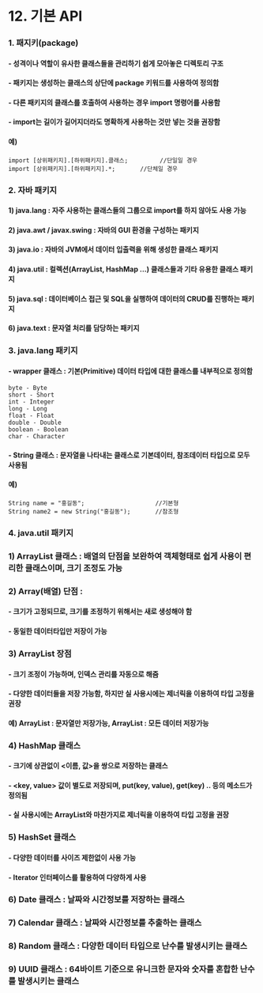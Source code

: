 # 12. 기본 API

### 1. 패지키(package)
#### - 성격이나 역할이 유사한 클래스들을 관리하기 쉽게 모아놓은 디렉토리 구조
#### - 패키지는 생성하는 클래스의 상단에 package 키워드를 사용하여 정의함
#### - 다른 패키지의 클래스를 호출하여 사용하는 경우 import 명령어를 사용함
#### - import는 길이가 길어지더라도 명확하게 사용하는 것만 넣는 것을 권장함
#### 예)
	import [상위패키지].[하위패키지].클래스; 		//단일일 경우
	import [상위패키지].[하위패키지].*; 		//단체일 경우

### 2. 자바 패키지
#### 1) java.lang : 자주 사용하는 클래스들의 그룹으로 import를 하지 않아도 사용 가능
#### 2) java.awt / javax.swing : 자바의 GUI 환경을 구성하는 패키지
#### 3) java.io : 자바의 JVM에서 데이터 입출력을 위해 생성한 클래스 패키지
#### 4) java.util : 컬렉션(ArrayList, HashMap ...) 클래스들과 기타 유용한 클래스 패키지
#### 5) java.sql : 데이터베이스 접근 및 SQL을 실행하여 데이터의 CRUD를 진행하는 패키지
#### 6) java.text : 문자열 처리를 담당하는 패키지

### 3. java.lang 패키지
#### - wrapper 클래스 : 기본(Primitive) 데이터 타입에 대한 클래스를 내부적으로 정의함
	byte - Byte
	short - Short
	int - Integer
	long - Long
	float - Float
	double - Double
	boolean - Boolean
	char - Character

#### - String 클래스 : 문자열을 나타내는 클래스로 기본데이터, 참조데이터 타입으로 모두 사용됨
#### 예) 
	String name = "홍길동"; 					//기본형
	String name2 = new String("홍길동"); 		//참조형
	
### 4. java.util 패키지
### 1) ArrayList 클래스 : 배열의 단점을 보완하여 객체형태로 쉽게 사용이 편리한 클래스이며, 크기 조정도 가능
### 2) Array(배열) 단점 : 
#### - 크기가 고정되므로, 크기를 조정하기 위해서는 새로 생성해야 함
#### - 동일한 데이터타입만 저장이 가능
### 3) ArrayList 장점
#### - 크기 조정이 가능하며, 인덱스 관리를 자동으로 해줌
#### - 다양한 데이터들을 저장 가능함, 하지만 실 사용시에는 제너릭<E>을 이용하여 타입 고정을 권장
#### 예) ArrayList<String> : 문자열만 저장가능, ArrayList : 모든 데이터 저장가능
### 4) HashMap 클래스
#### - 크기에 상관없이 <이름, 값>을 쌍으로 저장하는 클래스
#### - <key, value> 값이 별도로 저장되며, put(key, value), get(key) .. 등의 메소드가 정의됨
#### - 실 사용시에는 ArrayList와 마찬가지로 제너릭<E>을 이용하여 타입 고정을 권장
### 5) HashSet 클래스
#### - 다양한 데이터를 사이즈 제한없이 사용 가능
#### - Iterator 인터페이스를 활용하여 다양하게 사용
### 6) Date 클래스 : 날짜와 시간정보를 저장하는 클래스
### 7) Calendar 클래스 : 날짜와 시간정보를 추출하는 클래스
### 8) Random 클래스 : 다양한 데이터 타입으로 난수를 발생시키는 클래스
### 9) UUID 클래스 : 64바이트 기준으로 유니크한 문자와 숫자를 혼합한 난수를 발생시키는 클래스




